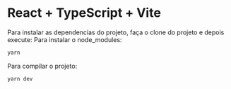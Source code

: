 # React + TypeScript + Vite
Para instalar as dependencias do projeto, faça o clone do projeto e depois execute:
Para instalar o node_modules:
```js
yarn
```
Para compilar o projeto:
```js
yarn dev
```
